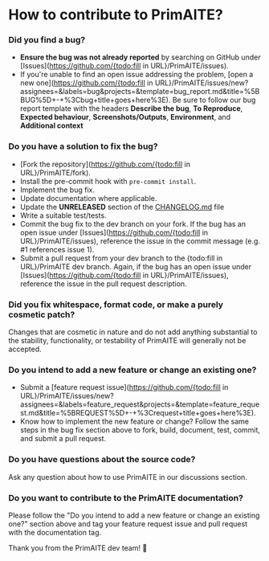 # How to contribute to PrimAITE?


### **Did you find a bug?**


* **Ensure the bug was not already reported** by searching on GitHub under [Issues](https://github.com/{todo:fill in URL}/PrimAITE/issues).
* If you're unable to find an open issue addressing the problem, [open a new one](https://github.com/{todo:fill in URL}/PrimAITE/issues/new?assignees=&labels=bug&projects=&template=bug_report.md&title=%5BBUG%5D+-+%3Cbug+title+goes+here%3E). Be sure to follow our bug report template with the headers **Describe the bug**, **To Reproduce**, **Expected behaviour**, **Screenshots/Outputs**, **Environment**, and **Additional context**


### **Do you have a solution to fix the bug?**

* [Fork the repository](https://github.com/{todo:fill in URL}/PrimAITE/fork).
* Install the pre-commit hook with `pre-commit install`.
* Implement the bug fix.
* Update documentation where applicable.
* Update the **UNRELEASED** section of the [CHANGELOG.md](CHANGELOG.md) file
* Write a suitable test/tests.
* Commit the bug fix to the dev branch on your fork. If the bug has an open issue under [Issues](https://github.com/{todo:fill in URL}/PrimAITE/issues), reference the issue in the commit message (e.g. #1 references issue 1).
* Submit a pull request from your dev branch to the {todo:fill in URL}/PrimAITE dev branch. Again, if the bug has an open issue under [Issues](https://github.com/{todo:fill in URL}/PrimAITE/issues), reference the issue in the pull request description.

### **Did you fix whitespace, format code, or make a purely cosmetic patch?**

Changes that are cosmetic in nature and do not add anything substantial to the stability, functionality, or testability of PrimAITE will generally not be accepted.

### **Do you intend to add a new feature or change an existing one?**

* Submit a [feature request issue](https://github.com/{todo:fill in URL}/PrimAITE/issues/new?assignees=&labels=feature_request&projects=&template=feature_request.md&title=%5BREQUEST%5D+-+%3Crequest+title+goes+here%3E).
* Know how to implement the new feature or change? Follow the same steps in the bug fix section above to fork, build, document, test, commit, and submit a pull request.

### **Do you have questions about the source code?**

Ask any question about how to use PrimAITE in our discussions section.

### **Do you want to contribute to the PrimAITE documentation?**

Please follow the "Do you intend to add a new feature or change an existing one?" section above and tag your feature request issue and pull request with the documentation tag.

Thank you from the PrimAITE dev team! 🙌
